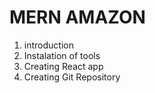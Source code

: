 # MERN AMAZON

1. introduction
2. Instalation of tools
3. Creating React app
4. Creating Git Repository
